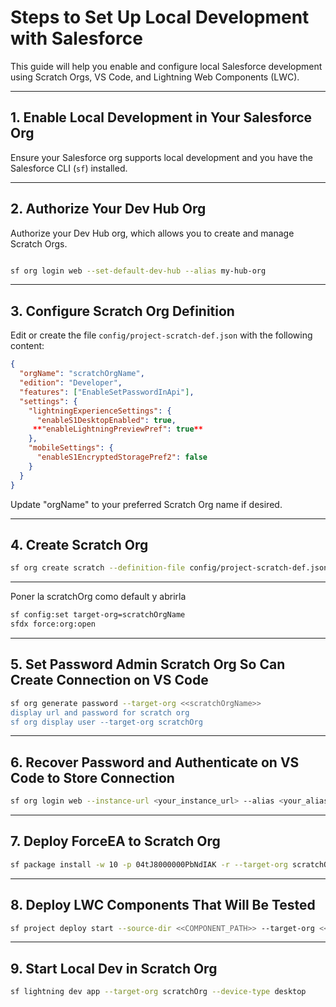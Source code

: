 # Steps to Set Up Local Development with Salesforce

This guide will help you enable and configure local Salesforce development using Scratch Orgs, VS Code, and Lightning Web Components (LWC).

---

## 1. Enable Local Development in Your Salesforce Org

Ensure your Salesforce org supports local development and you have the Salesforce CLI (`sf`) installed.

---

## 2. Authorize Your Dev Hub Org

Authorize your Dev Hub org, which allows you to create and manage Scratch Orgs.

```bash

sf org login web --set-default-dev-hub --alias my-hub-org
```

---

## 3. Configure Scratch Org Definition

Edit or create the file `config/project-scratch-def.json` with the following content:

```json
{
  "orgName": "scratchOrgName",
  "edition": "Developer",
  "features": ["EnableSetPasswordInApi"],
  "settings": {
    "lightningExperienceSettings": {
      "enableS1DesktopEnabled": true,
     **"enableLightningPreviewPref": true**
    },
    "mobileSettings": {
      "enableS1EncryptedStoragePref2": false
    }
  }
}
```

Update "orgName" to your preferred Scratch Org name if desired.

---

## 4. Create Scratch Org

```bash
sf org create scratch --definition-file config/project-scratch-def.json --alias scratchOrg --target-dev-hub trailheadOrg --duration-days 30
```

---
Poner la scratchOrg como default y abrirla
```bash
sf config:set target-org=scratchOrgName
sfdx force:org:open
```

---

## 5. Set Password Admin Scratch Org So Can Create Connection on VS Code

```bash
sf org generate password --target-org <<scratchOrgName>>
display url and password for scratch org
sf org display user --target-org scratchOrg
```

---

## 6. Recover Password and Authenticate on VS Code to Store Connection

```bash
sf org login web --instance-url <your_instance_url> --alias <your_alias> --set-default
```

---

## 7. Deploy ForceEA to Scratch Org

```bash
sf package install -w 10 -p 04tJ8000000PbNdIAK -r --target-org scratchOrg
```

---

## 8. Deploy LWC Components That Will Be Tested

```bash
sf project deploy start --source-dir <<COMPONENT_PATH>> --target-org <<scratchOrgName>>
```

---

## 9. Start Local Dev in Scratch Org

```bash
sf lightning dev app --target-org scratchOrg --device-type desktop
```
